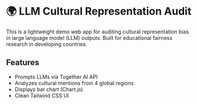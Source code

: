 # 🌍 LLM Cultural Representation Audit

This is a lightweight demo web app for auditing cultural representation bias in large language model (LLM) outputs. Built for educational fairness research in developing countries.

## Features
- Prompts LLMs via Together AI API
- Analyzes cultural mentions from 4 global regions
- Displays bar chart (Chart.js)
- Clean Tailwind CSS UI
